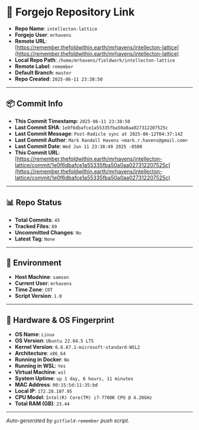 # 🔗 Forgejo Repository Link

- **Repo Name**: `intellecton-lattice`
- **Forgejo User**: `mrhavens`
- **Remote URL**: [https://remember.thefoldwithin.earth/mrhavens/intellecton-lattice](https://remember.thefoldwithin.earth/mrhavens/intellecton-lattice)
- **Local Repo Path**: `/home/mrhavens/fieldwork/intellecton-lattice`
- **Remote Label**: `remember`
- **Default Branch**: `master`
- **Repo Created**: `2025-06-11 23:38:50`

---

## 📦 Commit Info

- **This Commit Timestamp**: `2025-06-11 23:38:50`
- **Last Commit SHA**: `1e0f6dbafce1a55335fba50a0aa027312207525c`
- **Last Commit Message**: `Post-Radicle sync at 2025-06-12T04:37:14Z`
- **Last Commit Author**: `Mark Randall Havens <mark.r.havens@gmail.com>`
- **Last Commit Date**: `Wed Jun 11 23:38:49 2025 -0500`
- **This Commit URL**: [https://remember.thefoldwithin.earth/mrhavens/intellecton-lattice/commit/1e0f6dbafce1a55335fba50a0aa027312207525c](https://remember.thefoldwithin.earth/mrhavens/intellecton-lattice/commit/1e0f6dbafce1a55335fba50a0aa027312207525c)

---

## 📊 Repo Status

- **Total Commits**: `45`
- **Tracked Files**: `89`
- **Uncommitted Changes**: `No`
- **Latest Tag**: `None`

---

## 🧭 Environment

- **Host Machine**: `samson`
- **Current User**: `mrhavens`
- **Time Zone**: `CDT`
- **Script Version**: `1.0`

---

## 🧬 Hardware & OS Fingerprint

- **OS Name**: `Linux`
- **OS Version**: `Ubuntu 22.04.5 LTS`
- **Kernel Version**: `6.6.87.1-microsoft-standard-WSL2`
- **Architecture**: `x86_64`
- **Running in Docker**: `No`
- **Running in WSL**: `Yes`
- **Virtual Machine**: `wsl`
- **System Uptime**: `up 1 day, 6 hours, 11 minutes`
- **MAC Address**: `00:15:5d:11:35:bd`
- **Local IP**: `172.28.107.95`
- **CPU Model**: `Intel(R) Core(TM) i7-7700K CPU @ 4.20GHz`
- **Total RAM (GB)**: `23.44`

---

_Auto-generated by `gitfield-remember` push script._
